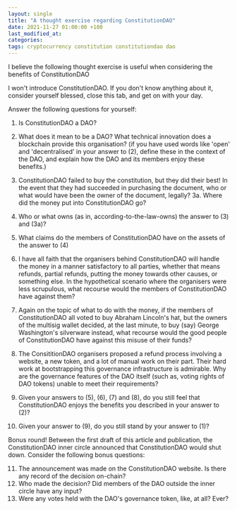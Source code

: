 ```yaml
---
layout: single
title: "A thought exercise regarding ConstitutionDAO"
date: 2021-11-27 01:00:00 +100
last_modified_at:
categories:
tags: cryptocurrency constitution constitutiondao dao
---
```


I believe the following thought exercise is useful when considering the benefits of ConstitutionDAO

I won't introduce ConstitutionDAO. If you don't know anything about it, consider yourself blessed, close this tab, and get on with your day.

Answer the following questions for yourself:

1. Is ConstitutionDAO a DAO?
2. What does it mean to be a DAO? What technical innovation does a blockchain provide this organisation?
(if you have used words like 'open' and 'decentralised' in your answer to (2), define these in the context of the DAO, and explain how the DAO and its members enjoy these benefits.)

3. ConstitutionDAO failed to buy the constitution, but they did their best! In the event that they had succeeded in purchasing the document, who or what would have been the owner of the document, legally?
3a. Where did the money put into ConstitutionDAO go?
4. Who or what owns (as in, according-to-the-law-owns) the answer to (3) and (3a)?
5. What claims do the members of ConstitutionDAO have on the assets of the answer to (4)
6. I have all faith that the organisers behind ConstitutionDAO will handle the money in a manner satisfactory to all parties, whether that means refunds, partial refunds, putting the money towards other causes, or something else. In the hypothetical scenario where the organisers were less scrupulous, what recourse would the members of ConstitutionDAO have against them?
7. Again on the topic of what to do with the money, if the members of ConstitutionDAO all voted to buy Abraham Lincoln's hat, but the owners of the multisig wallet decided, at the last minute, to buy (say) George Washington's silverware instead, what recourse would the good people of ConstitutionDAO have against this misuse of their funds?
8. The ConsititionDAO organisers proposed a refund process involving a website, a new token, and a lot of manual work on their part. Their hard work at bootstrapping this governance infrastructure is admirable. Why are the governance features of the DAO itself (such as, voting rights of DAO tokens) unable to meet their requirements? 

9. Given your answers to (5), (6), (7) and (8), do you still feel that ConstitutionDAO enjoys the benefits you described in your answer to (2)?
10. Given your answer to (9), do you still stand by your answer to (1)? 



Bonus round!
Between the first draft of this article and publication, the ConstitutionDAO inner circle announced that ConstitutionDAO would shut down. Consider the following bonus questions:

11. The announcement was made on the ConstitutionDAO website. Is there any record of the decision on-chain?
12. Who made the decision? Did members of the DAO outside the inner circle have any input?
13. Were any votes held with the DAO's governance token, like, at all? Ever?

